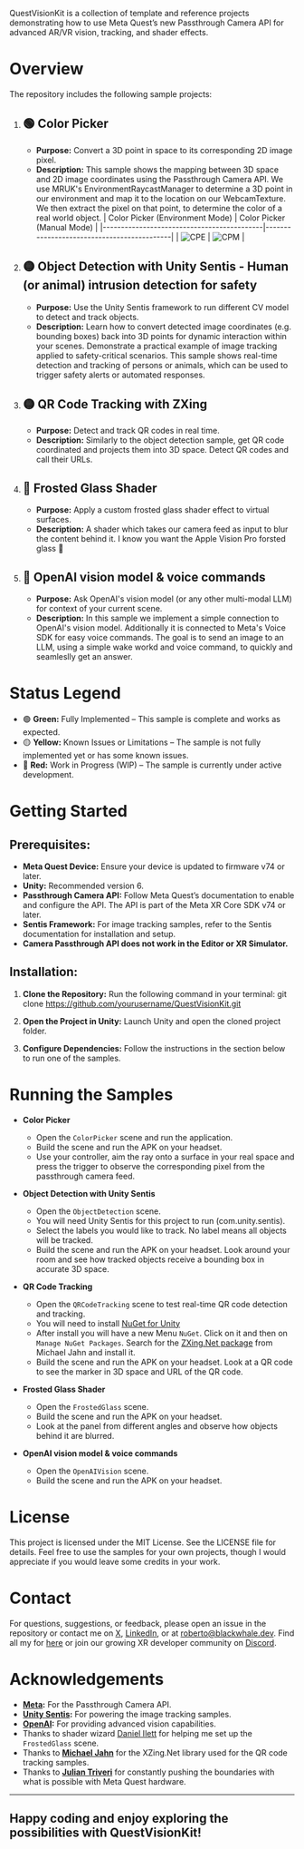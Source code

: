 QuestVisionKit is a collection of template and reference projects demonstrating how to use Meta Quest’s new Passthrough Camera API for advanced AR/VR vision, tracking, and shader effects.

Overview
========

The repository includes the following sample projects:

1. 🟢 Color Picker
   --------------------------------
   - **Purpose:** Convert a 3D point in space to its corresponding 2D image pixel.
   - **Description:** This sample shows the mapping between 3D space and 2D image coordinates using the Passthrough Camera API. We use MRUK's EnvironmentRaycastManager to determine a 3D point in our environment and map it to the location on our WebcamTexture. We then extract the pixel on that point, to determine the color of a real world object.
| Color Picker (Environment Mode)            | Color Picker (Manual Mode)                 |
|--------------------------------------------|--------------------------------------------|
| ![CPE](Media/ColorPicker_Environment.gif)  | ![CPM](Media/ColorPicker_Manual.gif)       |


2. 🟡 Object Detection with Unity Sentis - Human (or animal) intrusion detection for safety
   --------------------------------
   - **Purpose:** Use the Unity Sentis framework to run different CV model to detect and track objects.
   - **Description:** Learn how to convert detected image coordinates (e.g. bounding boxes) back into 3D points for dynamic interaction within your scenes. Demonstrate a practical example of image tracking applied to safety-critical scenarios. This sample shows real-time detection and tracking of persons or animals, which can be used to trigger safety alerts or automated responses.

3. 🟡 QR Code Tracking with ZXing
   --------------------------------
   - **Purpose:** Detect and track QR codes in real time.
   - **Description:** Similarly to the object detection sample, get QR code coordinated and projects them into 3D space. Detect QR codes and call their URLs.

4. 🔴 Frosted Glass Shader
   --------------------------------
   - **Purpose:** Apply a custom frosted glass shader effect to virtual surfaces.
   - **Description:** A shader which takes our camera feed as input to blur the content behind it. I know you want the Apple Vision Pro forsted glass 👀

5. 🔴 OpenAI vision model & voice commands
   --------------------------------
   - **Purpose:** Ask OpenAI's vision model (or any other multi-modal LLM) for context of your current scene.
   - **Description:** In this sample we implement a simple connection to OpenAI's vision model. Additionally it is connected to Meta's Voice SDK for easy voice commands. The goal is to send an image to an LLM, using a simple wake workd and voice command, to quickly and seamleslly get an answer.
  
Status Legend
=============================
- 🟢 **Green:** Fully Implemented – This sample is complete and works as expected.
- 🟡 **Yellow:** Known Issues or Limitations – The sample is not fully implemented yet or has some known issues.
- 🔴 **Red:** Work in Progress (WIP) – The sample is currently under active development.

Getting Started
===============

Prerequisites:
--------------
- **Meta Quest Device:** Ensure your device is updated to firmware v74 or later.
- **Unity:** Recommended version 6.
- **Passthrough Camera API:** Follow Meta Quest’s documentation to enable and configure the API. The API is part of the Meta XR Core SDK v74 or later.
- **Sentis Framework:** For image tracking samples, refer to the Sentis documentation for installation and setup.
- **Camera Passthrough API does not work in the Editor or XR Simulator.**

Installation:
-------------
1. **Clone the Repository:**
   Run the following command in your terminal:
git clone https://github.com/yourusername/QuestVisionKit.git

2. **Open the Project in Unity:**
Launch Unity and open the cloned project folder.

3. **Configure Dependencies:**
Follow the instructions in the section below to run one of the samples.

Running the Samples
===================

- **Color Picker**
  - Open the `ColorPicker` scene and run the application.
  - Build the scene and run the APK on your headset.
  - Use your controller, aim the ray onto a surface in your real space and press the trigger to observe the corresponding pixel from the passthrough camera feed.

- **Object Detection with Unity Sentis**
  - Open the `ObjectDetection` scene.
  - You will need Unity Sentis for this project to run (com.unity.sentis).
  - Select the labels you would like to track. No label means all objects will be tracked.
  - Build the scene and run the APK on your headset. Look around your room and see how tracked objects receive a bounding box in accurate 3D space.

- **QR Code Tracking**
  - Open the `QRCodeTracking` scene to test real-time QR code detection and tracking.
  - You will need to install [NuGet for Unity]()
  - After install you will have a new Menu `NuGet`. Click on it and then on `Manage NuGet Packages`. Search for the [ZXing.Net package](https://github.com/micjahn/ZXing.Net/) from Michael Jahn and install it.
  - Build the scene and run the APK on your headset. Look at a QR code to see the marker in 3D space and URL of the QR code.

- **Frosted Glass Shader**
  - Open the `FrostedGlass` scene.
  - Build the scene and run the APK on your headset.
  - Look at the panel from different angles and observe how objects behind it are blurred.

- **OpenAI vision model & voice commands**
   - Open the `OpenAIVision` scene.
   - Build the scene and run the APK on your headset.

License
=======

This project is licensed under the MIT License. See the LICENSE file for details. Feel free to use the samples for your own projects, though I would appreciate if you would leave some credits in your work.

Contact
=======

For questions, suggestions, or feedback, please open an issue in the repository or contact me on [X](https://x.com/xrdevrob), [LinkedIn](https://www.linkedin.com/in/robertocoviello/), or at [roberto@blackwhale.dev](mailto:roberto@blackwhale.dev). Find all my for [here](https://bento.me/blackwhale) or join our growing XR developer community on [Discord](https://discord.gg/KkstGGwueN).

Acknowledgements
================

- **[Meta](https://developers.meta.com/horizon/documentation/unity/unity-development-overview/):** For the Passthrough Camera API.
- **[Unity Sentis](https://docs.unity3d.com/Packages/com.unity.sentis@2.1/manual/index.html):** For powering the image tracking samples.
- **[OpenAI](https://platform.openai.com/docs/guides/vision):** For providing advanced vision capabilities.
- Thanks to shader wizard [Daniel Ilett](https://www.youtube.com/@danielilett) for helping me set up the `FrostedGlass` scene.
- Thanks to **[Michael Jahn](https://github.com/micjahn/ZXing.Net/)** for the XZing.Net library used for the QR code tracking samples.
- Thanks to **[Julian Triveri](https://github.com/trev3d/QuestDisplayAccessDemo)** for constantly pushing the boundaries with what is possible with Meta Quest hardware.

--------------------------------------------------------------------------------
Happy coding and enjoy exploring the possibilities with QuestVisionKit!
--------------------------------------------------------------------------------
